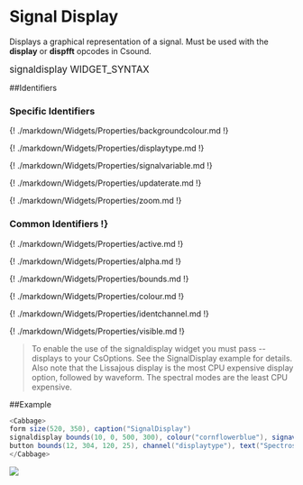 # Signal Display

Displays a graphical representation of a signal. Must be used with the **display** or **dispfft** opcodes in Csound. 

<big></pre>
signaldisplay WIDGET_SYNTAX
</pre></big>

<!--(End of syntax)/-->

##Identifiers
### Specific Identifiers
{! ./markdown/Widgets/Properties/backgroundcolour.md !}  

{! ./markdown/Widgets/Properties/displaytype.md !}  

{! ./markdown/Widgets/Properties/signalvariable.md !} 

{! ./markdown/Widgets/Properties/updaterate.md !} 

{! ./markdown/Widgets/Properties/zoom.md !} 

### Common Identifiers !}

{! ./markdown/Widgets/Properties/active.md !}  

{! ./markdown/Widgets/Properties/alpha.md !}  

{! ./markdown/Widgets/Properties/bounds.md !}  

{! ./markdown/Widgets/Properties/colour.md !}  

{! ./markdown/Widgets/Properties/identchannel.md !}  

{! ./markdown/Widgets/Properties/visible.md !}  

<!--(End of identifiers)/-->

> To enable the use of the signaldisplay widget you must pass --displays to your CsOptions. See the SignalDisplay example for details. Also note that the Lissajous display is the most CPU expensive display option, followed by waveform. The spectral modes are the least CPU expensive.   

##Example
```csharp
<Cabbage>
form size(520, 350), caption("SignalDisplay")
signaldisplay bounds(10, 0, 500, 300), colour("cornflowerblue"), signavariable("aOutput")
button bounds(12, 304, 120, 25), channel("displaytype"), text("Spectroscope", "Spectrogram")
</Cabbage>
```

![](../images/fftdisplayExample.gif)